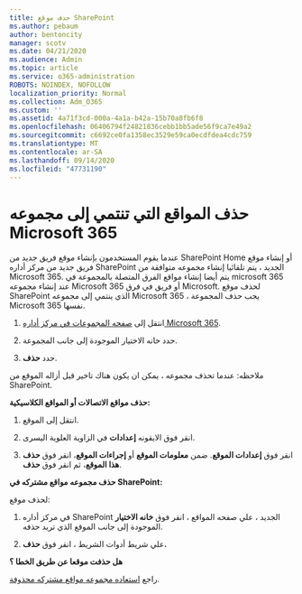 ```yaml
---
title: حذف موقع SharePoint
ms.author: pebaum
author: bentoncity
manager: scotv
ms.date: 04/21/2020
ms.audience: Admin
ms.topic: article
ms.service: o365-administration
ROBOTS: NOINDEX, NOFOLLOW
localization_priority: Normal
ms.collection: Adm_O365
ms.custom: ''
ms.assetid: 4a71f3cd-000a-4a1a-b42a-15b70a8fb6f8
ms.openlocfilehash: 06406794f24821836cebb1bb5ade56f9ca7e49a2
ms.sourcegitcommit: c6692ce0fa1358ec3529e59ca0ecdfdea4cdc759
ms.translationtype: MT
ms.contentlocale: ar-SA
ms.lasthandoff: 09/14/2020
ms.locfileid: "47731190"
---
```

# <a name="delete-sites-that-belong-to-a-microsoft-365-group"></a>حذف المواقع التي تنتمي إلى مجموعه Microsoft 365

عندما يقوم المستخدمون بإنشاء موقع فريق جديد من SharePoint Home أو إنشاء موقع فريق جديد من مركز أداره SharePoint الجديد ، يتم تلقائيا إنشاء مجموعه متوافقة من Microsoft 365. يتم أيضا إنشاء مواقع الفرق المتصلة بالمجموعة في microsoft 365 عند إنشاء مجموعه Microsoft 365 أو فريق في فرق Microsoft. لحذف موقع SharePoint الذي ينتمي إلى مجموعه Microsoft 365 ، يجب حذف المجموعة Microsoft 365 نفسها. 
  
1. انتقل إلى [صفحه المجموعات في مركز أداره Microsoft 365](https://portal.office.com/adminportal/home#/groups).
    
2. حدد خانه الاختيار الموجودة إلى جانب المجموعة.
    
3. حدد **حذف**.
    
ملاحظه: عندما تحذف مجموعه ، يمكن ان يكون هناك تاخير قبل أزاله الموقع من SharePoint.
  
**حذف مواقع الاتصالات أو المواقع الكلاسيكية:**

1. انتقل إلى الموقع.
  
2. انقر فوق الايقونه **إعدادات** في الزاوية العلوية اليسرى. 
  
3. انقر فوق **إعدادات الموقع**. ضمن **معلومات الموقع** أو **إجراءات الموقع**، انقر فوق **حذف هذا الموقع**، ثم انقر فوق **حذف**.
  
**حذف مجموعه مواقع مشتركه في SharePoint:**

لحذف موقع:
  
1. في مركز أداره SharePoint الجديد ، علي صفحه المواقع ، انقر فوق **خانه الاختيار** الموجودة إلى جانب الموقع الذي تريد حذفه. 
    
2. علي شريط أدوات الشريط ، انقر فوق **حذف.**
    
**هل حذفت موقعا عن طريق الخطا ؟**

راجع [استعاده مجموعه مواقع مشتركه محذوفة](https://go.microsoft.com/fwlink/?linkid=867660).
  

